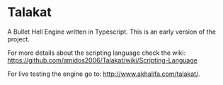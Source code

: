 # Talakat

A Bullet Hell Engine written in Typescript. This is an early version of the project.

For more details about the scripting language check the wiki: <https://github.com/amidos2006/Talakat/wiki/Scripting-Language>

For live testing the engine go to: <http://www.akhalifa.com/talakat/>.

